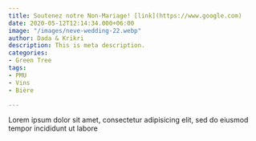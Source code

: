 ```yaml
---
title: Soutenez notre Non-Mariage! [link](https://www.google.com)
date: 2020-05-12T12:14:34.000+06:00
image: "/images/neve-wedding-22.webp"
author: Dada & Krikri
description: This is meta description.
categories:
- Green Tree
tags:
- PMU
- Vins
- Bière

---
```

Lorem ipsum dolor sit amet, consectetur adipisicing elit, sed do eiusmod tempor incididunt ut labore
